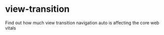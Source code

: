 # view-transition
Find out how much view transition navigation auto is affecting the core web vitals
